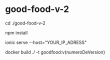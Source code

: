# good-food-v-2

cd ./good-food-v-2

npm install

ionic serve --host="YOUR_IP_ADRESS"

docker build ./ -t goodfood:v{numeroDeVersion}
